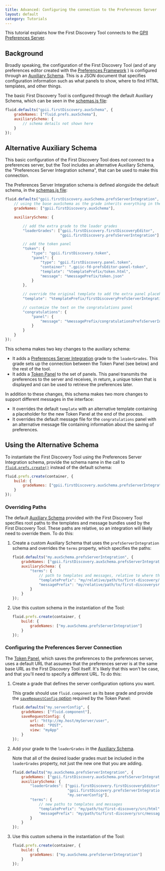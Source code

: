 ```yaml
---
title: Advanced: Configuring the connection to the Preferences Server
layout: default
category: Tutorials
---
```


This tutorial explains how the First Discovery Tool connects to the
[GPII Preferences Server](https://github.com/GPII/universal/blob/master/documentation/PreferencesServer.md).

## Background

Broadly speaking, the configuration of the First Discovery Tool (and of any preferences editor
created with the
[Preferences Framework](http://docs.fluidproject.org/infusion/development/PreferencesFramework.html)
) is configured through an
[Auxiliary Schema](http://docs.fluidproject.org/infusion/development/AuxiliarySchemaForPreferencesFramework.html).
This is a JSON document that specifies configuration information such as what panels to show,
where to find HTML templates, and other things.

The basic First Discovery Tool is configured through the default Auxiliary Schema, which can be
seen in the
[schemas.js file](https://github.com/GPII/first-discovery/blob/master/src/schemas/schemas.js):
```javascript
fluid.defaults("gpii.firstDiscovery.auxSchema", {
    gradeNames: ["fluid.prefs.auxSchema"],
    auxiliarySchema: {
        // schema details not shown here
    }
});
```

## Alternative Auxiliary Schema

This basic configuration of the First Discovery Tool does _not_ connect to a preferences server,
but the Tool includes an alternative Auxiliary Schema, the "Preferences Server Integration schema",
that can be used to make this connection.

The Preferences Server Integration schema is defined alongside the default schema, in the
[schemas.js file](https://github.com/GPII/first-discovery/blob/master/src/schemas/schemas.js):

```javascript
fluid.defaults("gpii.firstDiscovery.auxSchema.prefsServerIntegration", {
    // using the base auxSchema as the grade inherits everything in there
    gradeNames: ["gpii.firstDiscovery.auxSchema"],

    auxiliarySchema: {

        // add the extra grade to the loader grades
        "loaderGrades": ["gpii.firstDiscovery.firstDiscoveryEditor",
                         "gpii.firstDiscovery.prefsServerIntegration"],

        // add the token panel
        "token": {
            "type": "gpii.firstDiscovery.token",
            "panel": {
                "type": "gpii.firstDiscovery.panel.token",
                "container": ".gpiic-fd-prefsEditor-panel-token",
                "template": "%templatePrefix/token.html",
                "message": "%messagePrefix/token.json"
            }
        },

        // override the original template to add the extra panel placeholder
        "template": "%templatePrefix/firstDiscoveryPrefsServerIntegration.html",

        // customize the text on the congratulations panel
        "congratulations": {
            "panel": {
                "message": "%messagePrefix/congratulationsPrefsServerIntegration.json"
            }
        }
    }
});
```

This schema makes two key changes to the auxiliary schema:
* It adds a [Preferences Server Integration](prefsServerIntegration.md) grade to the `loaderGrades`.
This grade sets up the connection between the Token Panel (see below) and the rest of the tool.
* It adds a [Token Panel](token.md) to the set of panels. This panel transmits the preferences
to the server and receives, in return, a unique token that is displayed and
can be used to retrieve the preferences later.

In addition to these changes, this schema makes two more changes to support different messages
in the interface:
* It overrides the default `template` with an alternative template containing a placeholder for
the new Token Panel at the end of the process.
* It overrides the default message file for the `congratulations` panel with an alternative
message file containing information about the saving of preferences.

## Using the Alternative Schema

To instantiate the First Discovery Tool using the Preferences Server Integration schema, provide
the schema name in the call to
[`fluid.prefs.create()`](http://docs.fluidproject.org/infusion/development/PreferencesEditor.html)
instead of the default schema:

```javascript
fluid.prefs.create(container, {
    build: {
        gradeNames: ["gpii.firstDiscovery.auxSchema.prefsServerIntegration"]
    }
});
```

### Overriding Paths

The default
[Auxiliary Schema](http://docs.fluidproject.org/infusion/development/AuxiliarySchemaForPreferencesFramework.html)
provided with the First Discovery Tool specifies root paths to
the templates and message bundles used by the First Discovery Tool. These paths are relative, so an
integration will likely need to override them. To do this:

1. Create a custom Auxiliary Schema that uses the `prefsServerIntegration` schema and
overrides the `terms` property, which specifies the paths:

    ```javascript
    fluid.defaults("my.auxSchema.prefsServerIntegration", {
        gradeNames: ["gpii.firstDiscovery.auxSchema.prefsServerIntegration"],
        auxiliarySchema: {
            "terms": {
                // path to templates and messages, relative to where this FD tool is
                "templatePrefix": "my/relative/path/to/first-discovery/src/html",
                "messagePrefix": "my/relative/path/to/first-discoverysrc/messages"
            }
        }
    });
    ```

2. Use this custom schema in the instantiation of the Tool:

    ```javascript
    fluid.prefs.create(container, {
        build: {
            gradeNames: ["my.auxSchema.prefsServerIntegration"]
        }
    });
    ```

### Configuring the Preferences Server Connection

The [Token Panel](token.md), which saves the preferences to the preferences server, uses a default URL that
assumes that the preferences server is at the same base URL as the First Discovery Tool itself.
It's likely that this won't be case, and that you'll need to specify a different URL. To do this:

1. Create a grade that defines the server configuration options you want.

    This grade should use `fluid.component` as its base grade and provide the
    [`saveRequestConfig` option](token.md#options)
    required by the Token Panel:

    ```javascript
    fluid.defaults("my.serverConfig", {
        gradeNames: ["fluid.component"],
        saveRequestConfig: {
            url: "http://my.host/myServer/user",
            method: "POST",
            view: "myApp"
        }
    });
    ```

2. Add your grade to the `loaderGrades` in the
[Auxiliary Schema](http://docs.fluidproject.org/infusion/development/AuxiliarySchemaForPreferencesFramework.html).

    Note that all of the desired loader grades must be included in the `loaderGrades` property,
    not just the new one that you are adding.

    ```javascript
    fluid.defaults("my.auxSchema.prefsServerIntegration", {
        gradeNames: ["gpii.firstDiscovery.auxSchema.prefsServerIntegration"],
        auxiliarySchema: {
            "loaderGrades": ["gpii.firstDiscovery.firstDiscoveryEditor",
                             "gpii.firstDiscovery.prefsServerIntegration",
                             "my.serverConfig"],
            "terms": {
                // new paths to templates and messages
                "templatePrefix": "my/path/to/first-discovery/src/html",
                "messagePrefix": "my/path/to/first-discovery/src/messages"
            }
        }
    });
    ```

3. Use this custom schema in the instantiation of the Tool:

    ```javascript
    fluid.prefs.create(container, {
        build: {
            gradeNames: ["my.auxSchema.prefsServerIntegration"]
        }
    });
    ```




